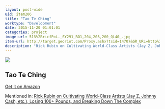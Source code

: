 ```yaml
---
layout: post-wide
uid: item206
title: "Tao Te Ching"
worktype: "Development"
date: 2015-11-20 01:01:01
categories: project
image-url: 518%2BricfPoL._SY291_BO1,204,203,200_QL40_.jpg
item-url: http://target.georiot.com/Proxy.ashx?tsid=14707&GR_URL=http%3A%2F%2Fwww.amazon.com%2FTao-Te-Ching-Laozi%2Fdp%2F0060812451%2F
description: "Rick Rubin on Cultivating World-Class Artists (Jay Z, Johnny Cash, etc.), Losing 100+ Pounds, and Breaking Down The Complex"
---
```

<a href="http://target.georiot.com/Proxy.ashx?tsid=14707&GR_URL=http%3A%2F%2Fwww.amazon.com%2FTao-Te-Ching-Laozi%2Fdp%2F0060812451%2F" target="blank"><img src="../../../../img/thumbs/518%2BricfPoL._SY291_BO1,204,203,200_QL40_.jpg" class="prod-img"></a>
<h2>Tao Te Ching</h2>
<p><a href="http://target.georiot.com/Proxy.ashx?tsid=14707&GR_URL=http%3A%2F%2Fwww.amazon.com%2FTao-Te-Ching-Laozi%2Fdp%2F0060812451%2F" target="blank">Get it on Amazon</a><p>
<p>Mentioned in: <a href="http://fourhourworkweek.com/2015/05/15/rick-rubin/" target="blank">Rick Rubin on Cultivating World-Class Artists (Jay Z, Johnny Cash, etc.), Losing 100+ Pounds, and Breaking Down The Complex</a></p>
